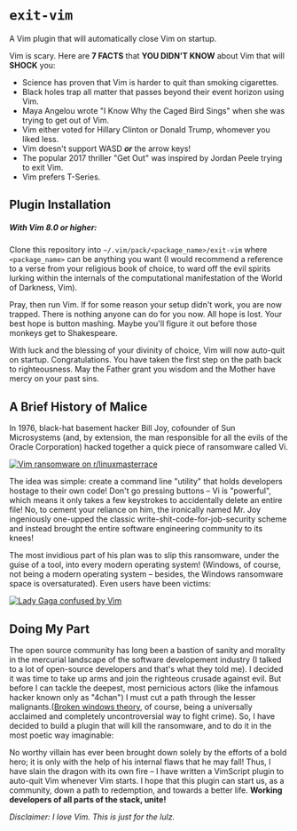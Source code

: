 # `exit-vim`

A Vim plugin that will automatically close Vim on startup.

Vim is scary. Here are **7 FACTS** that **YOU DIDN'T KNOW** about Vim that will **SHOCK** you:
 - Science has proven that Vim is harder to quit than smoking cigarettes.
 - Black holes trap all matter that passes beyond their event horizon using Vim.
 - Maya Angelou wrote "I Know Why the Caged Bird Sings" when she was trying to get out of Vim.
 - Vim either voted for Hillary Clinton or Donald Trump, whomever you liked less.
 - Vim doesn't support WASD _**or**_ the arrow keys!
 - The popular 2017 thriller "Get Out" was inspired by Jordan Peele trying to exit Vim.
 - Vim prefers T-Series.


## Plugin Installation

##### With Vim 8.0 or higher:
Clone this repository into `~/.vim/pack/<package_name>/exit-vim` where `<package_name>` can be anything you want (I would recommend a reference to a verse from your religious book of choice, to ward off the evil spirits lurking within the internals of the computational manifestation of the World of Darkness, Vim).

Pray, then run Vim. If for some reason your setup didn't work, you are now trapped. There is nothing anyone can do for you now. All hope is lost. Your best hope is button mashing. Maybe you'll figure it out before those monkeys get to Shakespeare.

With luck and the blessing of your divinity of choice, Vim will now auto-quit on startup. Congratulations. You have taken the first step on the path back to righteousness. May the Father grant you wisdom and the Mother have mercy on your past sins.


## A Brief History of Malice

In 1976, black-hat basement hacker Bill Joy, cofounder of Sun Microsystems (and, by extension, the man responsible for all the evils of the Oracle Corporation) hacked together a quick piece of ransomware called Vi.

[![Vim ransomware on r/linuxmasterrace](http://devhumor.com/content/uploads/images/June2018/vim.jpg)](https://www.reddit.com/r/linuxmasterrace/comments/8addaw/vim_ransomware/)

The idea was simple: create a command line "utility" that holds developers hostage to their own code! Don't go pressing buttons – Vi is "powerful", which means it only takes a few keystrokes to accidentally delete an entire file! No, to cement your reliance on him, the ironically named Mr. Joy ingeniously one-upped the classic write-shit-code-for-job-security scheme and instead brought the entire software engineering community to its knees!

The most invidious part of his plan was to slip this ransomware, under the guise of a tool, into every modern operating system! (Windows, of course, not being a modern operating system – besides, the Windows ransomware space is oversaturated). Even users have been victims:

[![Lady Gaga confused by Vim](https://i.redd.it/auqmgt4b8zm11.png)](https://twitter.com/iamdevloper/status/1041999624775626752)

## Doing My Part

The open source community has long been a bastion of sanity and morality in the mercurial landscape of the software developement industry (I talked to a lot of open-source developers and that's what they told me). I decided it was time to take up arms and join the righteous crusade against evil. But before I can tackle the deepest, most pernicious actors (like the infamous hacker known only as "4chan") I must cut a path through the lesser malignants.([Broken windows theory](https://slate.com/news-and-politics/2014/12/edward-banfield-the-racist-classist-origins-of-broken-windows-policing.html), of course, being a universally acclaimed and completely uncontroversial way to fight crime). So, I have decided to build a plugin that will kill the ransomware, and to do it in the most poetic way imaginable:

No worthy villain has ever been brought down solely by the efforts of a bold hero; it is only with the help of his internal flaws that he may fall! Thus, I have slain the dragon with its own fire – I have written a VimScript plugin to auto-quit Vim whenever Vim starts. I hope that this plugin can start us, as a community, down a path to redemption, and towards a better life.
**Working developers of all parts of the stack, unite!**



_Disclaimer: I love Vim. This is just for the lulz._
